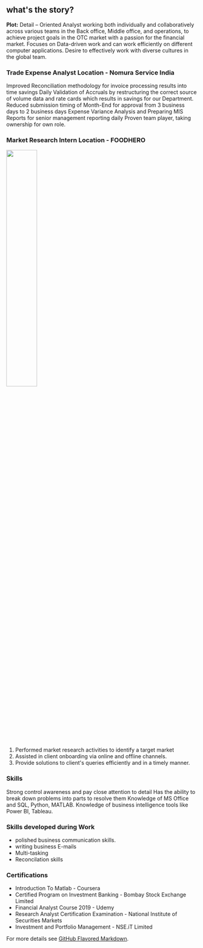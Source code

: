 ## what's the story?

**Plot:** 
Detail – Oriented Analyst working both individually and collaboratively across various teams in the Back office, Middle office, and operations, to achieve project goals in the OTC market with a passion for the financial market. 
Focuses on Data-driven work and can work efficiently on different computer applications. 
Desire to effectively work with diverse cultures in the global team.

### Trade Expense Analyst         Location - Nomura Service India

Improved Reconciliation methodology for invoice processing results into time savings
Daily Validation of Accruals by restructuring the correct source of volume data and rate cards which results in savings for our Department.
Reduced submission timing of Month-End for approval from 3 business days to 2 business days
Expense Variance Analysis and Preparing MIS Reports for senior management reporting daily
Proven team player, taking ownership for own role.


### Market Research Intern        Location - FOODHERO         
<img src="Food.jpg" width=40% >

1. Performed market research activities to identify a target market
2. Assisted in client onboarding via online and offline channels.
3. Provide solutions to client's queries efficiently and in a timely manner.


### Skills 

Strong control awareness and pay close attention to detail
Has the ability to break down problems into parts to resolve them
Knowledge of MS Office and SQL, Python, MATLAB.
Knowledge of business intelligence tools like Power BI, Tableau.


### Skills developed during Work

* polished business communication skills.
* writing business E-mails
* Multi-tasking
* Reconcilation skills

### Certifications
* Introduction To Matlab   - Coursera
* Certified Program on Investment Banking    - Bombay Stock Exchange Limited
* Financial Analyst Course 2019     - Udemy
* Research Analyst Certification Examination    -  National Institute of Securities Markets
* Investment and Portfolio Management   -  NSE.iT Limited








For more details see [GitHub Flavored Markdown](https://guides.github.com/features/mastering-markdown/).
